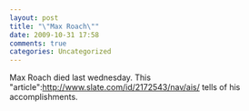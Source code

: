 ```yaml
---
layout: post
title: "\"Max Roach\""
date: 2009-10-31 17:58
comments: true
categories: Uncategorized
---
```

Max Roach died last wednesday. This "article":http://www.slate.com/id/2172543/nav/ais/ tells of his accomplishments.
